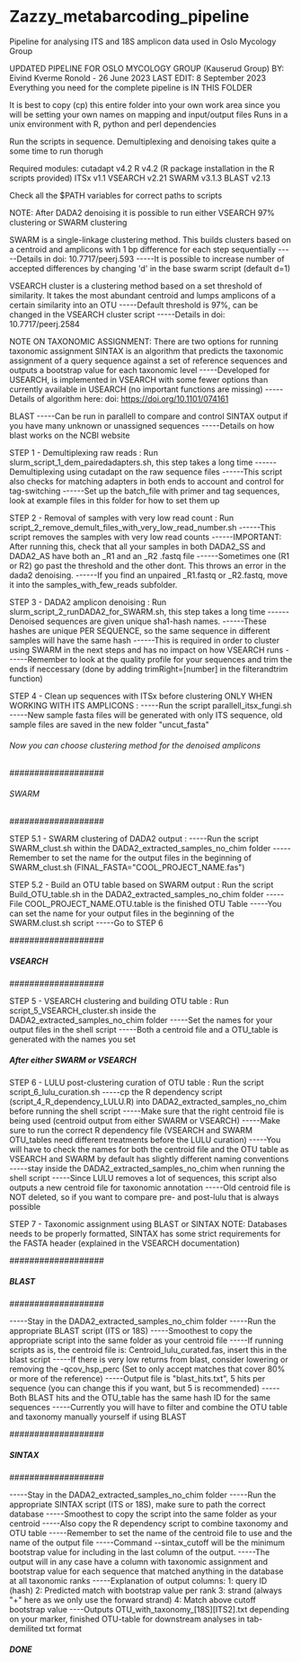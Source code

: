 # Zazzy_metabarcoding_pipeline
Pipeline for analysing ITS and 18S amplicon data used in Oslo Mycology Group

UPDATED PIPELINE FOR OSLO MYCOLOGY GROUP (Kauserud Group)
BY: Eivind Kverme Ronold - 26 June 2023
LAST EDIT: 8 September 2023
Everything you need for the complete pipeline is IN THIS FOLDER

It is best to copy (cp) this entire folder into your own work area since you will be setting your own names on mapping and input/output files
Runs in a unix environment with R, python and perl dependencies

Run the scripts in sequence. Demultiplexing and denoising takes quite a some time to run thorugh

Required modules:
cutadapt v4.2
R v4.2 (R package installation in the R scripts provided)
ITSx v1.1
VSEARCH v2.21
SWARM v3.1.3
BLAST v2.13

Check all the $PATH variables for correct paths to scripts

NOTE: After DADA2 denoising it is possible to run either VSEARCH 97% clustering or SWARM clustering

SWARM is a single-linkage clustering method. This builds clusters based on a centroid and amplicons with 1 bp difference for each step sequentially
-----Details in doi: 10.7717/peerj.593
-----It is possible to increase number of accepted differences by changing 'd' in the base swarm script (default d=1)

VSEARCH cluster is a clustering method based on a set threshold of similarity. It takes the most abundant centroid and lumps amplicons of a certain similarity into an OTU
-----Default threshold is 97%, can be changed in the VSEARCH cluster script
-----Details in doi: 10.7717/peerj.2584


NOTE ON TAXONOMIC ASSIGNMENT:
There are two options for running taxonomic assignment
SINTAX is an algorithm that predicts the taxonomic assignment of a query sequence against a set of reference sequences and outputs a bootstrap value for each taxonomic level
-----Developed for USEARCH, is implemented in VSEARCH with some fewer options than currently available in USEARCH (no important functions are missing)
-----Details of algorithm here: doi: https://doi.org/10.1101/074161

BLAST 
-----Can be run in parallell to compare and control SINTAX output if you have many unknown or unassigned sequences
-----Details on how blast works on the NCBI website


STEP 1 - Demultiplexing raw reads
:
Run slurm_script_1_dem_pairedadapters.sh, this step takes a long time
------Demultiplexing using cutadapt on the raw sequence files
------This script also checks for matching adapters in both ends to account and control for tag-switching
------Set up the batch_file with primer and tag sequences, look at example files in this folder for how to set them up

STEP 2 - Removal of samples with very low read count
:
Run script_2_remove_demult_files_with_very_low_read_number.sh
------This script removes the samples with very low read counts
------IMPORTANT: After running this, check that all your samples in both DADA2_SS and DADA2_AS have both an _R1 and an _R2 .fastq file
------Sometimes one (R1 or R2) go past the threshold and the other dont. This throws an error in the dada2 denoising.
------If you find an unpaired _R1.fastq or _R2.fastq, move it into the samples_with_few_reads subfolder.


STEP 3 - DADA2 amplicon denoising
:
Run slurm_script_2_runDADA2_for_SWARM.sh, this step takes a long time
------Denoised sequences are given unique sha1-hash names.
------These hashes are unique PER SEQUENCE, so the same sequence in different samples will have the same hash
------This is required in order to cluster using SWARM in the next steps and has no impact on how VSEARCH runs
------Remember to look at the quality profile for your sequences and trim the ends if neccessary (done by adding trimRight=[number] in the filterandtrim function)


STEP 4 - Clean up sequences with ITSx before clustering ONLY WHEN WORKING WITH ITS AMPLICONS
:
-----Run the script parallell_itsx_fungi.sh
-----New sample fasta files will be generated with only ITS sequence, old sample files are saved in the new folder "uncut_fasta"


######  Now you can choose clustering method for the denoised amplicons

###################
###### SWARM ######
###################

STEP 5.1 - SWARM clustering of DADA2 output
:
-----Run the script SWARM_clust.sh within the DADA2_extracted_samples_no_chim folder
-----Remember to set the name for the output files in the beginning of SWARM_clust.sh (FINAL_FASTA="COOL_PROJECT_NAME.fas")


STEP 5.2 - Build an OTU table based on SWARM output
:
Run the script Build_OTU_table.sh in the DADA2_extracted_samples_no_chim folder
-----File COOL_PROJECT_NAME.OTU.table is the finished OTU Table
-----You can set the name for your output files in the beginning of the SWARM.clust.sh script
-----Go to STEP 6

###################
##### VSEARCH #####
###################

STEP 5 - VSEARCH clustering and building OTU table
:
Run script_5_VSEARCH_cluster.sh inside the DADA2_extracted_samples_no_chim folder
-----Set the names for your output files in the shell script
-----Both a centroid file and a OTU_table is generated with the names you set

##### After either SWARM or VSEARCH

STEP 6 - LULU post-clustering curation of OTU table
:
Run the script script_6_lulu_curation.sh
-----cp the R dependency script (script_4_R_dependency_LULU.R) into DADA2_extracted_samples_no_chim before running the shell script
-----Make sure that the right centroid file is being used (centroid output from either SWARM or VSEARCH)
-----Make sure to run the correct R dependency file (VSEARCH and SWARM OTU_tables need different treatments before the LULU curation)
-----You will have to check the names for both the centroid file and the OTU table as VSEARCH and SWARM by default has slightly different naming conventions
-----stay inside the DADA2_extracted_samples_no_chim when running the shell script
-----Since LULU removes a lot of sequences, this script also outputs a new centroid file for taxonomic annotation
-----Old centroid file is NOT deleted, so if you want to compare pre- and post-lulu that is always possible

STEP 7 - Taxonomic assignment using BLAST or SINTAX
NOTE: Databases needs to be properly formatted, SINTAX has some strict requirements for the FASTA header (explained in the VSEARCH documentation)


###################
#####  BLAST  #####
###################

-----Stay in the DADA2_extracted_samples_no_chim folder
-----Run the appropriate BLAST script (ITS or 18S)
-----Smoothest to copy the appropriate script into the same folder as your centroid file
-----If running scripts as is, the centroid file is: Centroid_lulu_curated.fas, insert this in the blast script
-----If there is very low returns from blast, consider lowering or removing the -qcov_hsp_perc (Set to only accept matches that cover 80% or more of the reference)
-----Output file is "blast_hits.txt", 5 hits per sequence (you can change this if you want, but 5 is recommended)
-----Both BLAST hits and the OTU_table has the same hash ID for the same sequences
-----Currently you will have to filter and combine the OTU table and taxonomy manually yourself if using BLAST

###################
#####  SINTAX #####
###################

-----Stay in the DADA2_extracted_samples_no_chim folder
-----Run the appropriate SINTAX script (ITS or 18S), make sure to path the correct database
-----Smoothest to copy the script into the same folder as your centroid
-----Also copy the R dependency script to combine taxonomy and OTU table
-----Remember to set the name of the centroid file to use and the name of the output file
-----Command --sintax_cutoff will be the minimum bootstrap value for including in the last column of the output.
-----The output will in any case have a column with taxonomic assignment and bootstrap value for each sequence that matched anything in the database at all taxonomic ranks
-----Explanation of output columns:
	1: query ID (hash) 2: Predicted match with bootstrap value per rank 3: strand (always "+" here as we only use the forward strand) 4: Match above cutoff bootstrap value
----Outputs OTU_with_taxonomy_[18S][ITS2].txt depending on your marker, finished OTU-table for downstream analyses in tab-demilited txt format

##### DONE

